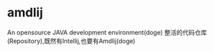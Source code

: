 # amdlij
An opensource JAVA development environment(doge)
整活的代码仓库(Repository),既然有Intellij,也要有Amdlij(doge)
